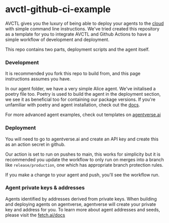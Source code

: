 # avctl-github-ci-example

AVCTL gives you the luxury of being able to deploy your agents to the [cloud]() with simple command line instructions. We've tried created this repository as a template for you to integrate AVCTL and Github Actions to have a simple workflow of development and deployment. 

This repo contains two parts, deployment scripts and the agent itself. 

### Development

It is recommended you fork this repo to build from, and this page instructions assumes you have.

In our agent folder, we have a very simple Alice agent. We've initalised a poetry file too. Poetry is used to build the agent in the deployment section, we see it as beneficial too for containing our package versions. If you're unfamiliar with poetry and agent installation, check out the [docs](https://fetch.ai/docs).

For more advanced agent examples, check out templates on [agentverse.ai](https://agentverse.ai)

### Deployment

You will need to go to agentverse.ai and create an API key and create this as an action secret in github.

Our action is set to run on pushes to main, this works for simplicity but it is recommended you update the workflow to only run on merges into a branch like `release/production`, one which has appropriate branch protection rules. 

If you make a change to your agent and push, you'll see the workflow run.


### Agent private keys & addresses

Agents identified by addresses derived from private keys. When building and deploying agents on agentverse, agentverse will create your private key and address for you. To learn more about agent addresses and seeds, please visit the [fetch.ai/docs](https://fetch.ai/docs) 
